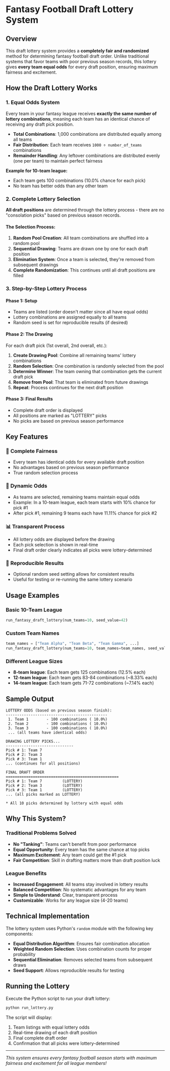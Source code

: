 # Fantasy Football Draft Lottery System

## Overview

This draft lottery system provides a **completely fair and randomized** method for determining fantasy football draft order. Unlike traditional systems that favor teams with poor previous season records, this lottery gives **every team equal odds** for every draft position, ensuring maximum fairness and excitement.

## How the Draft Lottery Works

### 1. Equal Odds System

Every team in your fantasy league receives **exactly the same number of lottery combinations**, meaning each team has an identical chance of receiving any draft pick position.

- **Total Combinations**: 1,000 combinations are distributed equally among all teams
- **Fair Distribution**: Each team receives `1000 ÷ number_of_teams` combinations
- **Remainder Handling**: Any leftover combinations are distributed evenly (one per team) to maintain perfect fairness

**Example for 10-team league:**
- Each team gets 100 combinations (10.0% chance for each pick)
- No team has better odds than any other team

### 2. Complete Lottery Selection

**All draft positions** are determined through the lottery process - there are no "consolation picks" based on previous season records.

#### The Selection Process:

1. **Random Pool Creation**: All team combinations are shuffled into a random pool
2. **Sequential Drawing**: Teams are drawn one by one for each draft position
3. **Elimination System**: Once a team is selected, they're removed from subsequent drawings
4. **Complete Randomization**: This continues until all draft positions are filled

### 3. Step-by-Step Lottery Process

#### Phase 1: Setup
- Teams are listed (order doesn't matter since all have equal odds)
- Lottery combinations are assigned equally to all teams
- Random seed is set for reproducible results (if desired)

#### Phase 2: The Drawing
For each draft pick (1st overall, 2nd overall, etc.):

1. **Create Drawing Pool**: Combine all remaining teams' lottery combinations
2. **Random Selection**: One combination is randomly selected from the pool
3. **Determine Winner**: The team owning that combination gets the current draft pick
4. **Remove from Pool**: That team is eliminated from future drawings
5. **Repeat**: Process continues for the next draft position

#### Phase 3: Final Results
- Complete draft order is displayed
- All positions are marked as "LOTTERY" picks
- No picks are based on previous season performance

## Key Features

### 🎲 **Complete Fairness**
- Every team has identical odds for every available draft position
- No advantages based on previous season performance
- True random selection process

### 🔄 **Dynamic Odds**
- As teams are selected, remaining teams maintain equal odds
- Example: In a 10-team league, each team starts with 10% chance for pick #1
- After pick #1, remaining 9 teams each have 11.11% chance for pick #2

### 📊 **Transparent Process**
- All lottery odds are displayed before the drawing
- Each pick selection is shown in real-time
- Final draft order clearly indicates all picks were lottery-determined

### 🎯 **Reproducible Results**
- Optional random seed setting allows for consistent results
- Useful for testing or re-running the same lottery scenario

## Usage Examples

### Basic 10-Team League
```python
run_fantasy_draft_lottery(num_teams=10, seed_value=42)
```

### Custom Team Names
```python
team_names = ["Team Alpha", "Team Beta", "Team Gamma", ...]
run_fantasy_draft_lottery(num_teams=10, team_names=team_names, seed_value=42)
```

### Different League Sizes
- **8-team league**: Each team gets 125 combinations (12.5% each)
- **12-team league**: Each team gets 83-84 combinations (~8.33% each)
- **14-team league**: Each team gets 71-72 combinations (~7.14% each)

## Sample Output

```
LOTTERY ODDS (based on previous season finish):
---------------------------------------------
 1. Team 1        - 100 combinations ( 10.0%)
 2. Team 2        - 100 combinations ( 10.0%)
 3. Team 3        - 100 combinations ( 10.0%)
 ... (all teams have identical odds)

DRAWING LOTTERY PICKS...
------------------------------
Pick # 1: Team 7
Pick # 2: Team 3
Pick # 3: Team 1
... (continues for all positions)

FINAL DRAFT ORDER
==================================================
Pick # 1: Team 7         (LOTTERY)
Pick # 2: Team 3         (LOTTERY)
Pick # 3: Team 1         (LOTTERY)
... (all picks marked as LOTTERY)

* All 10 picks determined by lottery with equal odds
```

## Why This System?

### Traditional Problems Solved
- **No "Tanking"**: Teams can't benefit from poor performance
- **Equal Opportunity**: Every team has the same chance at top picks
- **Maximum Excitement**: Any team could get the #1 pick
- **Fair Competition**: Skill in drafting matters more than draft position luck

### League Benefits
- **Increased Engagement**: All teams stay involved in lottery results
- **Balanced Competition**: No systematic advantages for any team
- **Simple to Understand**: Clear, transparent process
- **Customizable**: Works for any league size (4-20 teams)

## Technical Implementation

The lottery system uses Python's `random` module with the following key components:

- **Equal Distribution Algorithm**: Ensures fair combination allocation
- **Weighted Random Selection**: Uses combination counts for proper probability
- **Sequential Elimination**: Removes selected teams from subsequent draws
- **Seed Support**: Allows reproducible results for testing

## Running the Lottery

Execute the Python script to run your draft lottery:

```bash
python run_lottery.py
```

The script will display:
1. Team listings with equal lottery odds
2. Real-time drawing of each draft position
3. Final complete draft order
4. Confirmation that all picks were lottery-determined

---

*This system ensures every fantasy football season starts with maximum fairness and excitement for all league members!*